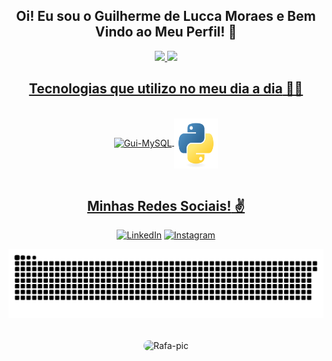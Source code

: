 <div align="center"> 

  ## __Oi! Eu sou o Guilherme de Lucca Moraes e Bem Vindo ao Meu Perfil!__ 🖖

  <div align="center">
  <a href="https://github.com/Ziero25">
  <img height="180em" src="https://github-readme-stats.vercel.app/api?username=Ziero25&show_icons=true&theme=github_dark&include_all_commits=true&count_private=true"/>
  <img height="180em" src="https://github-readme-stats.vercel.app/api/top-langs/?username=Ziero25&layout=compact&langs_count=7&theme=github_dark"/>
  </div>
   
## __Tecnologias que utilizo no meu dia a dia__ 🦾👀

<div style="display: inline_block"><br>
  <img align="center" alt="Gui-MySQL" height="80" width="70" src="https://cdn.jsdelivr.net/gh/devicons/devicon/icons/mysql/mysql-original.svg">
  <img align="center" alt="Gui-Python" height="80" width="70" src="https://raw.githubusercontent.com/devicons/devicon/master/icons/python/python-original.svg">
  </div>
  <br>
  
## __Minhas Redes Sociais!__ ✌️
[![LinkedIn](https://img.shields.io/badge/LinkedIn-0077B5?style=for-the-badge&logo=linkedin&logoColor=white)](https://www.linkedin.com/in/guilherme-de-lucca-moraes-42491120a/)
[![Instagram](https://img.shields.io/badge/Instagram-E4405F?style=for-the-badge&logo=instagram&logoColor=white)](https://www.instagram.com/yoil.gui/)
  
![Snake animation](https://github.com/Ziero25/Ziero25/blob/output/github-contribution-grid-snake.svg)
   </div>
  
  <div align="center">
  <div style="display: inline_block"><br>
      <img align="center" alt="Rafa-pic" style="border-radius:50px;" src="https://media.discordapp.net/attachments/826969500083028052/977802412259704892/a0e2ae59431429125d3d93ae88fb5990.gif?width=432&height=243">
 </div>
